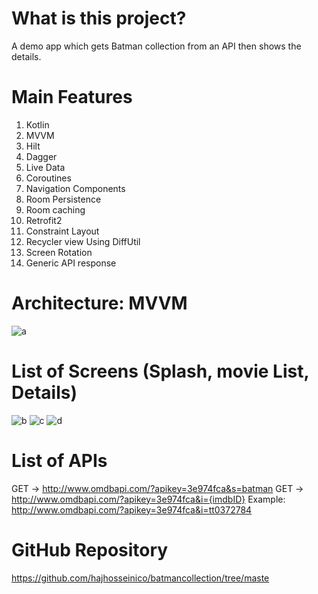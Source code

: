 # What is this project?
A demo app which gets Batman collection from an API then shows the details.
# Main Features
1. Kotlin
2. MVVM
3. Hilt
4. Dagger
5. Live Data
6. Coroutines
7. Navigation Components
8. Room Persistence
9. Room caching
10. Retrofit2
11. Constraint Layout
12. Recycler view Using DiffUtil
13. Screen Rotation
14. Generic API response
# Architecture: MVVM
![a](https://user-images.githubusercontent.com/8142223/128475126-08940086-b459-4486-b8eb-2f95932a7260.png)

# List of Screens (Splash, movie List, Details)
 ![b](https://user-images.githubusercontent.com/8142223/128475161-04af0f74-ac6e-4374-8959-0da2358dc105.png) 
![c](https://user-images.githubusercontent.com/8142223/128475167-fac3f41f-36cb-4cbd-a59f-237ee689fa17.png)
![d](https://user-images.githubusercontent.com/8142223/128475172-517bae3c-a32c-45df-b1a6-7ae82a6be0cc.png)

# List of APIs
GET -> http://www.omdbapi.com/?apikey=3e974fca&s=batman
GET -> http://www.omdbapi.com/?apikey=3e974fca&i={imdbID}
Example: http://www.omdbapi.com/?apikey=3e974fca&i=tt0372784
# GitHub Repository
https://github.com/hajhosseinico/batmancollection/tree/maste


